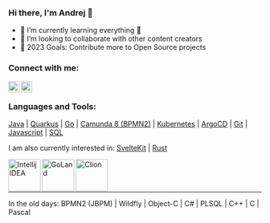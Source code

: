 ### Hi there, I'm Andrej 👋

- 🌱 I’m currently learning everything 🤣
- 👯 I’m looking to collaborate with other content creators
- 🥅 2023 Goals: Contribute more to Open Source projects

### Connect with me:

[<img align="left" alt="andrejpetras | Twitter" width="22px" src="https://cdn.jsdelivr.net/npm/simple-icons@v3/icons/twitter.svg" />][twitter]
[<img align="left" alt="andrejpetras | LinkedIn" width="22px" src="https://cdn.jsdelivr.net/npm/simple-icons@v3/icons/linkedin.svg" />][linkedin]

<br />

### Languages and Tools:

[Java](https://openjdk.org/) | [Quarkus](https://quarkus.io/) | [Go](https://go.dev/) | [Camunda 8 (BPMN2)](https://docs.camunda.io/) | [Kubernetes](https://kubernetes.io/de/) | [ArgoCD](https://argoproj.github.io/cd/) | [Git](https://git-scm.com/) | [Javascript](https://www.ecma-international.org/publications-and-standards/standards/ecma-262/) | [SQL](https://en.wikipedia.org/wiki/SQL)

I am also currently interested in: [SvelteKit](https://kit.svelte.dev/) | [Rust](https://www.rust-lang.org/)

<img align="left" alt="Intellij IDEA" width="64px" src="https://resources.jetbrains.com/storage/products/company/brand/logos/IntelliJ_IDEA_icon.svg" />
<img align="left" alt="GoLand" width="64px" src="https://resources.jetbrains.com/storage/products/company/brand/logos/GoLand_icon.svg" />
<img align="left" alt="Clion" width="64px" src="https://resources.jetbrains.com/storage/products/company/brand/logos/CLion_icon.svg" />    
<br />
<br />
<br />

---
In the old days: BPMN2 (JBPM) | Wildfly | Object-C | C# | PLSQL | C++ | C | Pascal




[twitter]: https://twitter.com/andrejpetras
[linkedin]: https://linkedin.com/in/andrejpetras

<!--
**andrejpetras/andrejpetras** is a ✨ _special_ ✨ repository because its `README.md` (this file) appears on your GitHub profile.

Here are some ideas to get you started:

- 🔭 I’m currently working on ...
- 🌱 I’m currently learning ...
- 👯 I’m looking to collaborate on ...
- 🤔 I’m looking for help with ...
- 💬 Ask me about ...
- 📫 How to reach me: ...
- 😄 Pronouns: ...
- ⚡ Fun fact: ...
-->
